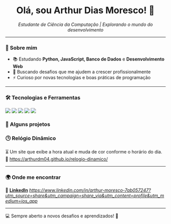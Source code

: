 <h1 align="center">Olá, sou Arthur Dias Moresco! 👋</h1>

<p align="center">
  <em>Estudante de Ciência da Computação | Explorando o mundo do desenvolvimento</em>
</p>

---

### 🚀 Sobre mim  
- 📚 Estudando **Python, JavaScript, Banco de Dados** e **Desenvolvimento Web**  
- 🎯 Buscando desafios que me ajudem a crescer profissionalmente  
- ⚡ Curioso por novas tecnologias e boas práticas de programação  

---

### 🛠️ Tecnologias e Ferramentas  
<p align="left">
  <img src="https://img.shields.io/badge/Python-3776AB?style=for-the-badge&logo=python&logoColor=white"/>
  <img src="https://img.shields.io/badge/JavaScript-F7DF1E?style=for-the-badge&logo=javascript&logoColor=black"/>
  <img src="https://img.shields.io/badge/MySQL-4479A1?style=for-the-badge&logo=mysql&logoColor=white"/>
  <img src="https://img.shields.io/badge/HTML5-E34F26?style=for-the-badge&logo=html5&logoColor=white"/>
  <img src="https://img.shields.io/badge/CSS3-1572B6?style=for-the-badge&logo=css3&logoColor=white"/>
</p>


### 📂 Alguns projetos  

### 🕒 Relógio Dinâmico  
⏳ Um site que exibe a hora atual e muda de cor conforme o horário do dia.  
🔗 https://arthurdm04.github.io/relogio-dinamico/  

---

### 🌍 Onde me encontrar  
💼 **[LinkedIn](#)** *https://www.linkedin.com/in/arthur-moresco-7ab057247?utm_source=share&utm_campaign=share_via&utm_content=profile&utm_medium=ios_app*  

---

💻 Sempre aberto a novos desafios e aprendizados! 🚀
